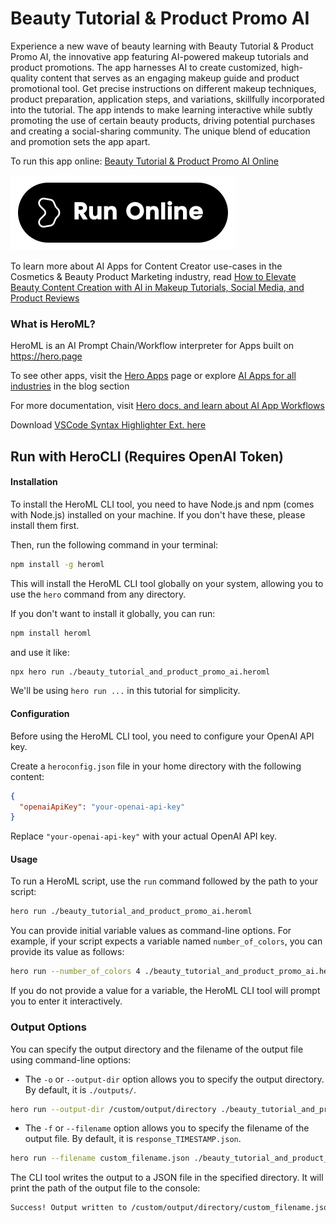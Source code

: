 # Beauty Tutorial & Product Promo AI

Experience a new wave of beauty learning with Beauty Tutorial & Product Promo AI, the innovative app featuring AI-powered makeup tutorials and product promotions. The app harnesses AI to create customized, high-quality content that serves as an engaging makeup guide and product promotional tool. Get precise instructions on different makeup techniques, product preparation, application steps, and variations, skillfully incorporated into the tutorial. The app intends to make learning interactive while subtly promoting the use of certain beauty products, driving potential purchases and creating a social-sharing community. The unique blend of education and promotion sets the app apart.

To run this app online: [Beauty Tutorial & Product Promo AI Online](https://hero.page/app/beauty-tutorial-and-product-promo-ai-ai-powered-makeup-tutorials-and-promos/bXT1ArggnVDcLQT7rKtg)

[![Run Beauty Tutorial & Product Promo AI Online](/assets/run.svg)](https://hero.page/app/beauty-tutorial-and-product-promo-ai-ai-powered-makeup-tutorials-and-promos/bXT1ArggnVDcLQT7rKtg)

To learn more about AI Apps for Content Creator use-cases in the Cosmetics & Beauty Product Marketing industry, read [How to Elevate Beauty Content Creation with AI in Makeup Tutorials, Social Media, and Product Reviews](https://hero.page/blog/ai/cosmetics-and-beauty-product-marketing/how-to-elevate-beauty-content-creation-with-ai-in-makeup-tutorials-social-media-and-product-reviews/170822)

### What is HeroML?
HeroML is an AI Prompt Chain/Workflow interpreter for Apps built on https://hero.page 

To see other apps, visit the [Hero Apps](https://hero.page/apps) page or explore [AI Apps for all industries](https://hero.page/blog) in the blog section

For more documentation, visit [Hero docs, and learn about AI App Workflows](https://hero.page/tutorials/introduction-to-heroml)

Download [VSCode Syntax Highlighter Ext. here](https://marketplace.visualstudio.com/items?itemName=hero-page.heroml)

## Run with HeroCLI (Requires OpenAI Token)

#### Installation

To install the HeroML CLI tool, you need to have Node.js and npm (comes with Node.js) installed on your machine. If you don't have these, please install them first. 

Then, run the following command in your terminal:

```bash
npm install -g heroml
```

This will install the HeroML CLI tool globally on your system, allowing you to use the `hero` command from any directory.

If you don't want to install it globally, you can run:

```bash
npm install heroml
```

and use it like:

```bash
npx hero run ./beauty_tutorial_and_product_promo_ai.heroml
```

We'll be using `hero run ...` in this tutorial for simplicity.

#### Configuration

Before using the HeroML CLI tool, you need to configure your OpenAI API key. 

Create a `heroconfig.json` file in your home directory with the following content:

```json
{
  "openaiApiKey": "your-openai-api-key"
}
```

Replace `"your-openai-api-key"` with your actual OpenAI API key.

#### Usage

To run a HeroML script, use the `run` command followed by the path to your script:

```bash
hero run ./beauty_tutorial_and_product_promo_ai.heroml
```

You can provide initial variable values as command-line options. For example, if your script expects a variable named `number_of_colors`, you can provide its value as follows:

```bash
hero run --number_of_colors 4 ./beauty_tutorial_and_product_promo_ai.heroml
```

If you do not provide a value for a variable, the HeroML CLI tool will prompt you to enter it interactively.

### Output Options

You can specify the output directory and the filename of the output file using command-line options:

- The `-o` or `--output-dir` option allows you to specify the output directory. By default, it is `./outputs/`.

```bash
hero run --output-dir /custom/output/directory ./beauty_tutorial_and_product_promo_ai.heroml
```

- The `-f` or `--filename` option allows you to specify the filename of the output file. By default, it is `response_TIMESTAMP.json`.

```bash
hero run --filename custom_filename.json ./beauty_tutorial_and_product_promo_ai.heroml
```

The CLI tool writes the output to a JSON file in the specified directory. It will print the path of the output file to the console:

```bash
Success! Output written to /custom/output/directory/custom_filename.json
```

